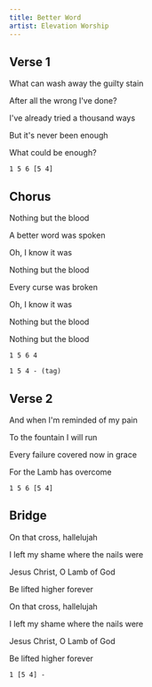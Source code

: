 ```yaml
---
title: Better Word
artist: Elevation Worship
---
```


## Verse 1

What can wash away the guilty stain

After all the wrong I've done?

I've already tried a thousand ways

But it's never been enough

What could be enough?

```
1 5 6 [5 4]
```



## Chorus

Nothing but the blood

A better word was spoken

Oh, I know it was

Nothing but the blood

Every curse was broken

Oh, I know it was

Nothing but the blood

Nothing but the blood

```
1 5 6 4

1 5 4 - (tag)
```



## Verse 2

And when I'm reminded of my pain

To the fountain I will run

Every failure covered now in grace

For the Lamb has overcome

```
1 5 6 [5 4]
```

## Bridge

On that cross, hallelujah

I left my shame where the nails were

Jesus Christ, O Lamb of God

Be lifted higher forever

On that cross, hallelujah

I left my shame where the nails were

Jesus Christ, O Lamb of God

Be lifted higher forever

```
1 [5 4] -
```
